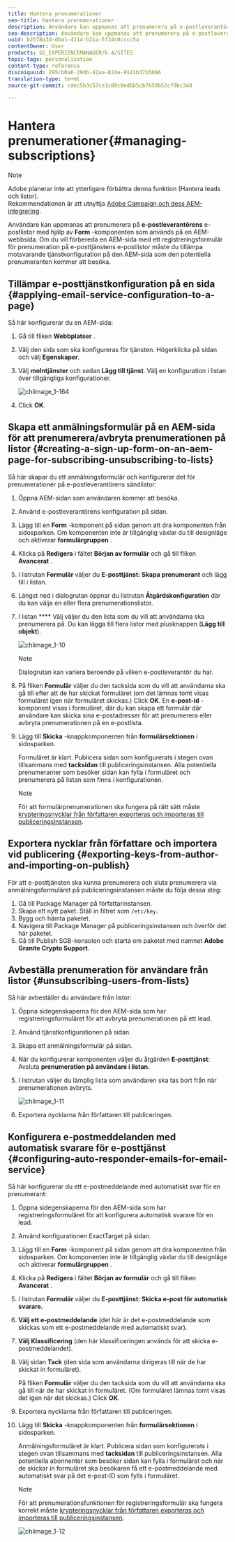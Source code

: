 ```yaml
---
title: Hantera prenumerationer
seo-title: Hantera prenumerationer
description: Användare kan uppmanas att prenumerera på e-postleverantörens e-postlistor med hjälp av formulärkomponenten som används på en AEM-webbsida. Om du vill förbereda en AEM-sida med ett registreringsformulär för prenumeration på e-posttjänstens e-postlistor måste du tillämpa motsvarande tjänstkonfiguration på den AEM-sida som den potentiella prenumeranten kommer att besöka.
seo-description: Användare kan uppmanas att prenumerera på e-postleverantörens e-postlistor med hjälp av formulärkomponenten som används på en AEM-webbsida. Om du vill förbereda en AEM-sida med ett registreringsformulär för prenumeration på e-posttjänstens e-postlistor måste du tillämpa motsvarande tjänstkonfiguration på den AEM-sida som den potentiella prenumeranten kommer att besöka.
uuid: b2578a3d-dba1-4114-b21a-5f34c0cccc5a
contentOwner: User
products: SG_EXPERIENCEMANAGER/6.4/SITES
topic-tags: personalization
content-type: reference
discoiquuid: 295cb0a6-29db-42aa-824e-9141b37b5086
translation-type: tm+mt
source-git-commit: cdec5b3c57ce1c80c0ed6b5cb7650b52cf9bc340

---
```



# Hantera prenumerationer{#managing-subscriptions}

>[!NOTE]
>
>Adobe planerar inte att ytterligare förbättra denna funktion (Hantera leads och listor).\
>Rekommendationen är att utnyttja [Adobe Campaign och dess AEM-integrering](/help/sites-administering/campaign.md).

Användare kan uppmanas att prenumerera på **e-postleverantörens** e-postlistor med hjälp av **Form** -komponenten som används på en AEM-webbsida. Om du vill förbereda en AEM-sida med ett registreringsformulär för prenumeration på e-posttjänstens e-postlistor måste du tillämpa motsvarande tjänstkonfiguration på den AEM-sida som den potentiella prenumeranten kommer att besöka.

## Tillämpar e-posttjänstkonfiguration på en sida {#applying-email-service-configuration-to-a-page}

Så här konfigurerar du en AEM-sida:

1. Gå till fliken **Webbplatser** .
1. Välj den sida som ska konfigureras för tjänsten. Högerklicka på sidan och välj **Egenskaper**.

1. Välj **molntjänster** och sedan **Lägg till tjänst**. Välj en konfiguration i listan över tillgängliga konfigurationer.

   ![chlimage_1-164](assets/chlimage_1-164.png)

1. Click **OK**.

## Skapa ett anmälningsformulär på en AEM-sida för att prenumerera/avbryta prenumerationen på listor {#creating-a-sign-up-form-on-an-aem-page-for-subscribing-unsubscribing-to-lists}

Så här skapar du ett anmälningsformulär och konfigurerar det för prenumerationer på e-postleverantörens sändlistor:

1. Öppna AEM-sidan som användaren kommer att besöka.
1. Använd e-postleverantörens konfiguration på sidan.

1. Lägg till en **Form** -komponent på sidan genom att dra komponenten från sidosparken. Om komponenten inte är tillgänglig växlar du till designläge och aktiverar **formulärgruppen** .
1. Klicka på **Redigera** i fältet **Början av formulär** och gå till fliken **Avancerat** .
1. I listrutan **Formulär** väljer du **E-posttjänst: Skapa prenumerant** och lägg till i listan.
1. Längst ned i dialogrutan öppnar du listrutan **Åtgärdskonfiguration** där du kan välja en eller flera prenumerationslistor.
1. I listan **** Välj väljer du den lista som du vill att användarna ska prenumerera på. Du kan lägga till flera listor med plusknappen (**Lägg till objekt**).

   ![chlimage_1-10](assets/chlimage_1-10.jpeg)

   >[!NOTE]
   >
   >Dialogrutan kan variera beroende på vilken e-postleverantör du har.

1. På fliken **Formulär** väljer du den tacksida som du vill att användarna ska gå till efter att de har skickat formuläret (om det lämnas tomt visas formuläret igen när formuläret skickas.) Click **OK**. En **e-post-id** -komponent visas i formuläret, där du kan skapa ett formulär där användare kan skicka sina e-postadresser för att prenumerera eller avbryta prenumerationen på en e-postlista.
1. Lägg till **Skicka** -knappkomponenten från **formulärsektionen** i sidosparken.

   Formuläret är klart. Publicera sidan som konfigurerats i stegen ovan tillsammans med **tacksidan** till publiceringsinstansen. Alla potentiella prenumeranter som besöker sidan kan fylla i formuläret och prenumerera på listan som finns i konfigurationen.

   >[!NOTE]
   >
   >För att formulärprenumerationen ska fungera på rätt sätt måste [krypteringsnycklar från författaren exporteras och importeras till publiceringsinstansen](#exporting-keys-from-author-and-importing-on-publish).

## Exportera nycklar från författare och importera vid publicering {#exporting-keys-from-author-and-importing-on-publish}

För att e-posttjänsten ska kunna prenumerera och sluta prenumerera via anmälningsformuläret på publiceringsinstansen måste du följa dessa steg:

1. Gå till Package Manager på författarinstansen.
1. Skapa ett nytt paket. Ställ in filtret som `/etc/key`.
1. Bygg och hämta paketet.
1. Navigera till Package Manager på publiceringsinstansen och överför det här paketet.
1. Gå till Publish SGB-konsolen och starta om paketet med namnet **Adobe Granite Crypto Support**.

## Avbeställa prenumeration för användare från listor {#unsubscribing-users-from-lists}

Så här avbeställer du användare från listor:

1. Öppna sidegenskaperna för den AEM-sida som har registreringsformuläret för att avbryta prenumerationen på ett lead.
1. Använd tjänstkonfigurationen på sidan.
1. Skapa ett anmälningsformulär på sidan.
1. När du konfigurerar komponenten väljer du åtgärden **E-posttjänst**: Avsluta **prenumeration på användare i listan.**
1. I listrutan väljer du lämplig lista som användaren ska tas bort från när prenumerationen avbryts.

   ![chlimage_1-11](assets/chlimage_1-11.jpeg)

1. Exportera nycklarna från författaren till publiceringen.

## Konfigurera e-postmeddelanden med automatisk svarare för e-posttjänst {#configuring-auto-responder-emails-for-email-service}

Så här konfigurerar du ett e-postmeddelande med automatiskt svar för en prenumerant:

1. Öppna sidegenskaperna för den AEM-sida som har registreringsformuläret för att konfigurera automatisk svarare för en lead.
1. Använd konfigurationen ExactTarget på sidan.

1. Lägg till en **Form** -komponent på sidan genom att dra komponenten från sidosparken. Om komponenten inte är tillgänglig växlar du till designläge och aktiverar **formulärgruppen** .
1. Klicka på **Redigera** i fältet **Början av formulär** och gå till fliken **Avancerat** .
1. I listrutan **Formulär** väljer du **E-posttjänst: Skicka e-post för automatisk svarare.**
1. **Välj ett e-postmeddelande** (det här är det e-postmeddelande som skickas som ett e-postmeddelande med automatiskt svar).

1. **Välj Klassificering** (den här klassificeringen används för att skicka e-postmeddelandet).
1. Välj sidan **Tack** (den sida som användarna dirigeras till när de har skickat in formuläret).

   På fliken **Formulär** väljer du den tacksida som du vill att användarna ska gå till när de har skickat in formuläret. (Om formuläret lämnas tomt visas det igen när det skickas.) Click **OK**.

1. Exportera nycklarna från författaren till publiceringen.
1. Lägg till **Skicka** -knappkomponenten från **formulärsektionen** i sidosparken.

   Anmälningsformuläret är klart. Publicera sidan som konfigurerats i stegen ovan tillsammans med **tacksidan** till publiceringsinstansen. Alla potentiella abonnenter som besöker sidan kan fylla i formuläret och när de skickar in formuläret ska besökaren få ett e-postmeddelande med automatiskt svar på det e-post-ID som fylls i formuläret.

   >[!NOTE]
   >
   >För att prenumerationsfunktionen för registreringsformulär ska fungera korrekt måste [krypteringsnycklar från författaren exporteras och importeras till publiceringsinstansen](#exporting-keys-from-author-and-importing-on-publish).

   ![chlimage_1-12](assets/chlimage_1-12.jpeg)

